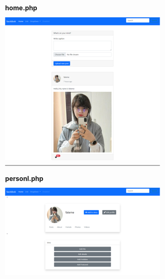 ## home.php
![Screen Shot](images\screencapture-localhost-fatigram-view-home-php-2022-05-08-00_42_38.png)

---
## personl.php
![Screen Shot](images\screencapture-localhost-fatigram-view-personal-php-2022-05-08-00_39_30.png)
